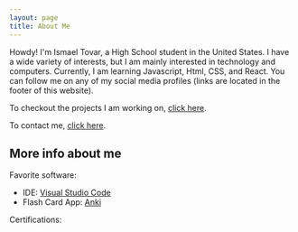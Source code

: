 ```yaml
---
layout: page
title: About Me
---
```




Howdy! I'm Ismael Tovar, a High School student in the United States. I have a wide variety of interests, but I am mainly interested in technology and computers. Currently, I am learning Javascript, Html, CSS, and React. You can follow me on any of my social media profiles (links are located in the footer of this website).

To checkout the projects I am working on, [click here](https://github.com/ismaeltovar?tab=repositories).

To contact me, [click here](https://ismaeltovar.com/contact/).

## More info about me

Favorite software:
- IDE: [Visual Studio Code](https://code.visualstudio.com/)
- Flash Card App: [Anki](https://apps.ankiweb.net/)

Certifications:
<div data-iframe-width="150" data-iframe-height="270" data-share-badge-id="d6884d5f-7aee-40a5-bcf5-1cfebe644205" data-share-badge-host="https://www.credly.com"></div><script type="text/javascript" async src="//cdn.credly.com/assets/utilities/embed.js"></script>

<div data-iframe-width="150" data-iframe-height="270" data-share-badge-id="a0d94245-1341-45bf-9ead-9b188450c6bf" data-share-badge-host="https://www.credly.com"></div><script type="text/javascript" async src="//cdn.credly.com/assets/utilities/embed.js"></script>

<div data-iframe-width="150" data-iframe-height="270" data-share-badge-id="71c986b9-7a70-492e-baf7-51cb95caaea4" data-share-badge-host="https://www.credly.com"></div><script type="text/javascript" async src="//cdn.credly.com/assets/utilities/embed.js"></script>